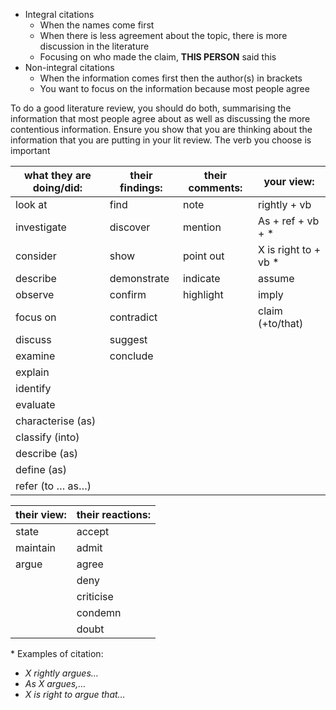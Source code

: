 - Integral citations 
	- When the names come first
	- When there is less agreement about the topic, there is more discussion in the literature 
	- Focusing on who made the claim, **THIS PERSON** said this
- Non-integral citations
	- When the information comes first then the author(s) in brackets
	- You want to focus on the information because most people agree

To do a good literature review, you should do both, summarising the information that most people agree about as well as discussing the more contentious information.
Ensure you show that you are thinking about the information that you are putting in your lit review. The verb you choose is important

| what they are doing/did: | their findings: | their comments: | your view: |
|--------------------------|-----------------|------------------|------------|
| look at                  | find            | note             | rightly + vb |
| investigate              | discover        | mention          | As + ref + vb + * |
| consider                 | show            | point out        | X is right to + vb * |
| describe                 | demonstrate     | indicate         | assume |
| observe                  | confirm         | highlight        | imply |
| focus on                 | contradict      |                  | claim (+to/that) |
| discuss                  | suggest         |                  | |
| examine                  | conclude        |                  | |
| explain                  |                 |                  | |
| identify                 |                 |                  | |
| evaluate                 |                 |                  | |
| characterise (as)        |                 |                  | |
| classify (into)          |                 |                  | |
| describe (as)            |                 |                  | |
| define (as)              |                 |                  | |
| refer (to … as…)         |                 |                  | |

| their view: | their reactions: |
|-------------|------------------|
| state       | accept           |
| maintain    | admit            |
| argue       | agree            |
|             | deny             |
|             | criticise        |
|             | condemn          |
|             | doubt            |

\* Examples of citation:  
- *X rightly argues…*  
- *As X argues,…*  
- *X is right to argue that…*
